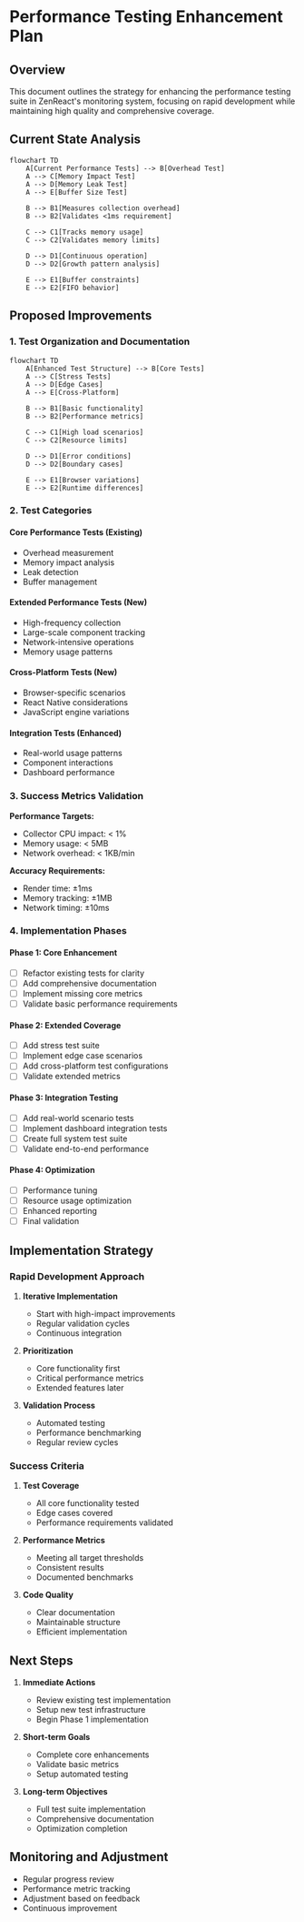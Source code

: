 # Performance Testing Enhancement Plan

## Overview

This document outlines the strategy for enhancing the performance testing suite in ZenReact's monitoring system, focusing on rapid development while maintaining high quality and comprehensive coverage.

## Current State Analysis

```mermaid
flowchart TD
    A[Current Performance Tests] --> B[Overhead Test]
    A --> C[Memory Impact Test]
    A --> D[Memory Leak Test]
    A --> E[Buffer Size Test]

    B --> B1[Measures collection overhead]
    B --> B2[Validates <1ms requirement]

    C --> C1[Tracks memory usage]
    C --> C2[Validates memory limits]

    D --> D1[Continuous operation]
    D --> D2[Growth pattern analysis]

    E --> E1[Buffer constraints]
    E --> E2[FIFO behavior]
```

## Proposed Improvements

### 1. Test Organization and Documentation

```mermaid
flowchart TD
    A[Enhanced Test Structure] --> B[Core Tests]
    A --> C[Stress Tests]
    A --> D[Edge Cases]
    A --> E[Cross-Platform]

    B --> B1[Basic functionality]
    B --> B2[Performance metrics]

    C --> C1[High load scenarios]
    C --> C2[Resource limits]

    D --> D1[Error conditions]
    D --> D2[Boundary cases]

    E --> E1[Browser variations]
    E --> E2[Runtime differences]
```

### 2. Test Categories

#### Core Performance Tests (Existing)

- Overhead measurement
- Memory impact analysis
- Leak detection
- Buffer management

#### Extended Performance Tests (New)

- High-frequency collection
- Large-scale component tracking
- Network-intensive operations
- Memory usage patterns

#### Cross-Platform Tests (New)

- Browser-specific scenarios
- React Native considerations
- JavaScript engine variations

#### Integration Tests (Enhanced)

- Real-world usage patterns
- Component interactions
- Dashboard performance

### 3. Success Metrics Validation

**Performance Targets:**

- Collector CPU impact: < 1%
- Memory usage: < 5MB
- Network overhead: < 1KB/min

**Accuracy Requirements:**

- Render time: ±1ms
- Memory tracking: ±1MB
- Network timing: ±10ms

### 4. Implementation Phases

#### Phase 1: Core Enhancement

- [ ] Refactor existing tests for clarity
- [ ] Add comprehensive documentation
- [ ] Implement missing core metrics
- [ ] Validate basic performance requirements

#### Phase 2: Extended Coverage

- [ ] Add stress test suite
- [ ] Implement edge case scenarios
- [ ] Add cross-platform test configurations
- [ ] Validate extended metrics

#### Phase 3: Integration Testing

- [ ] Add real-world scenario tests
- [ ] Implement dashboard integration tests
- [ ] Create full system test suite
- [ ] Validate end-to-end performance

#### Phase 4: Optimization

- [ ] Performance tuning
- [ ] Resource usage optimization
- [ ] Enhanced reporting
- [ ] Final validation

## Implementation Strategy

### Rapid Development Approach

1. **Iterative Implementation**

   - Start with high-impact improvements
   - Regular validation cycles
   - Continuous integration

2. **Prioritization**

   - Core functionality first
   - Critical performance metrics
   - Extended features later

3. **Validation Process**
   - Automated testing
   - Performance benchmarking
   - Regular review cycles

### Success Criteria

1. **Test Coverage**

   - All core functionality tested
   - Edge cases covered
   - Performance requirements validated

2. **Performance Metrics**

   - Meeting all target thresholds
   - Consistent results
   - Documented benchmarks

3. **Code Quality**
   - Clear documentation
   - Maintainable structure
   - Efficient implementation

## Next Steps

1. **Immediate Actions**

   - Review existing test implementation
   - Setup new test infrastructure
   - Begin Phase 1 implementation

2. **Short-term Goals**

   - Complete core enhancements
   - Validate basic metrics
   - Setup automated testing

3. **Long-term Objectives**
   - Full test suite implementation
   - Comprehensive documentation
   - Optimization completion

## Monitoring and Adjustment

- Regular progress review
- Performance metric tracking
- Adjustment based on feedback
- Continuous improvement
